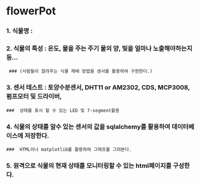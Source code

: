 # flowerPot
### 1. 식물명 :
### 2. 식물의 특성 : 온도, 물을 주는 주기 물의 양, 빛을 얼마나 노출해야하는지 등…
     ### (사람들이 알려주는 식물 재배 방법을 센서를 활용하여 구현한다.)
### 3.  센서 테스트 : 토양수분센서, DHT11 or AM2302, CDS, MCP3008,펌프모터 및 드라이버,
    ###  상태를 표시 할 수 있는 LED 및 7-segment활용
### 4. 식물의 상태를 알수 있는 센서의 값을 sqlalchemy를 활용하여 데이터베이스에 저장한다.
    ###  HTML이나 matplotlib를 활용하여 그래프를 그려본다.
### 5. 원격으로 식물의 현재 상태를 모니터링할 수 있는 html페이지를 구성한다. 
